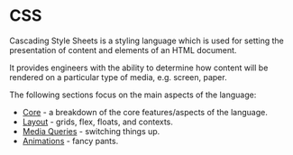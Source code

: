 # CSS

Cascading Style Sheets is a styling language which is used for setting the presentation of content and elements of an HTML document.

It provides engineers with the ability to determine how content will be rendered on a particular type of media, e.g. screen, paper.

The following sections focus on the main aspects of the language:

- [Core](core) - a breakdown of the core features/aspects of the language.
- [Layout](layout) - grids, flex, floats, and contexts.
- [Media Queries](media-queries) - switching things up.
- [Animations](animations) - fancy pants.
